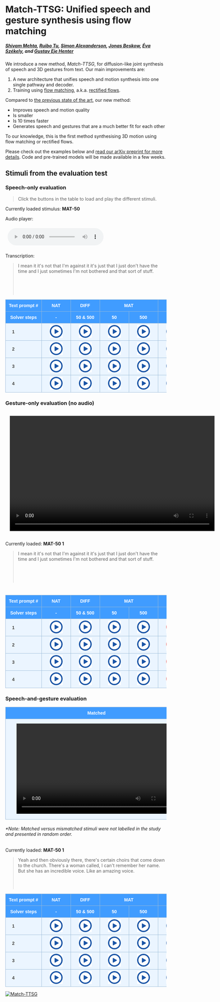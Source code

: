 # Match-TTSG: Unified speech and gesture synthesis using flow matching

<head>
  <link rel="icon" type="image/x-icon" href="favicon.ico">
  <meta name="msapplication-TileColor" content="#da532c">
  <meta charset="UTF-8">
  <meta name="theme-color" content="#ffffff">
  <meta property="og:title" content="Match-TTSG: Unified speech and gesture synthesis using flow matching" />
  <meta name="og:description" content="We introduce a new method, Match-TTSG, for diffusion-like joint synthesis of speech and 3D gestures from text.">
  <meta property="og:image" content="images/architecture.png" />
  <meta property="twitter:image" content="images/architecture.png" />
  <meta property="og:type" content="website" />
  <meta property="og:site_name" content="Match-TTSG: Unified speech and gesture synthesis using flow matching" />
  <meta property="og:url" content="https://shivammehta25.github.io/Match-TTSG/" />
  <meta name="twitter:card" content="images/architecture.png" />
  <meta name="viewport" content="width=device-width, initial-scale=1.0">
  <meta name="keywords" content="tts, text to speech, probabilistic machine learning, diffusion models, conditional flow matching, generative modelling, machine learning, deep learning, speech synthesis, research, phd, gesture synthesis, multimodal synthesis">
  <meta name="description" content="We introduce a new method, Match-TTSG, for diffusion-like joint synthesis of speech and 3D gestures from text." />
</head>

##### [Shivam Mehta][shivam_profile], [Ruibo Tu][ruibo_profile], [Simon Alexanderson][simon_profile], [Jonas Beskow][jonas_profile], [Éva Székely][eva_profile], and [Gustav Eje Henter][gustav_profile]

We introduce a new method, _Match-TTSG_, for diffusion-like joint synthesis of speech and 3D gestures from text. Our main improvements are:

1. A new architecture that unifies speech and motion synthesis into one single pathway and decoder.
2. Training using [flow matching][lipman_et_al], a.k.a. [rectified flows][liu_et_al].

Compared to [the previous state of the art][diff_ttsg_link], our new method:

- Improves speech and motion quality
- Is smaller
- Is 10 times faster
- Generates speech and gestures that are a much better fit for each other

To our knowledge, this is the first method synthesising 3D motion using flow matching or rectified flows.

Please check out the examples below and [read our arXiv preprint for more details][arxiv_link]. Code and pre-trained models will be made available in a few weeks.

[shivam_profile]: https://www.kth.se/profile/smehta
[ruibo_profile]: https://www.kth.se/profile/ruibo
[jonas_profile]: https://www.kth.se/profile/beskow
[eva_profile]: https://www.kth.se/profile/szekely
[simon_profile]: https://www.kth.se/profile/simonal
[gustav_profile]: https://people.kth.se/~ghe/
[this_page]: https://shivammehta25.github.io/Match-TTSG
[arxiv_link]: https://arxiv.org
[github_link]: https://github.com/shivammehta25/Match-TTSG
[lipman_et_al]: https://arxiv.org/abs/2210.02747
[liu_et_al]: https://arxiv.org/abs/2209.03003
[diff_ttsg_link]: https://arxiv.org/abs/2306.09417

<style type="text/css">
    .tg {
    border-collapse: collapse;
    border-color: #9ABAD9;
    border-spacing: 0;
  }

  .tg td {
    background-color: #EBF5FF;
    border-color: #9ABAD9;
    border-style: solid;
    border-width: 1px;
    color: #444;
    font-family: Arial, sans-serif;
    font-size: 14px;
    overflow: hidden;
    padding: 0px 20px;
    word-break: normal;
    font-weight: bold;
    vertical-align: middle;
    horizontal-align: center;
    white-space: nowrap;
  }

  .tg th {
    background-color: #409cff;
    border-color: #9ABAD9;
    border-style: solid;
    border-width: 1px;
    color: #fff;
    font-family: Arial, sans-serif;
    font-size: 14px;
    font-weight: normal;
    overflow: hidden;
    padding: 0px 20px;
    word-break: normal;
    font-weight: bold;
    vertical-align: middle;
    horizontal-align: center;
    white-space: nowrap;
    padding: 10px;
    margin: auto;
  }

  .tg .tg-0pky {
    border-color: inherit;
    text-align: center;
    vertical-align: top,
  }

  .tg .tg-fymr {
    border-color: inherit;
    font-weight: bold;
    text-align: center;
    vertical-align: top
  }
  .slider {
  -webkit-appearance: none;
  width: 75%;
  height: 15px;
  border-radius: 5px;
  background: #d3d3d3;
  outline: none;
  opacity: 0.7;
  -webkit-transition: .2s;
  transition: opacity .2s;
}

.slider::-webkit-slider-thumb {
  -webkit-appearance: none;
  appearance: none;
  width: 25px;
  height: 25px;
  border-radius: 50%;
  background: #409cff;
  cursor: pointer;
}

.slider::-moz-range-thumb {
  width: 25px;
  height: 25px;
  border-radius: 50%;
  background: #409cff;
  cursor: pointer;
}

/* audio {
    width: 240px;
} */

/* CSS */
.button-12 {
  display: flex;
  flex-direction: column;
  align-items: center;
  padding: 10px 54px;
  font-family: -apple-system, BlinkMacSystemFont, 'Roboto', sans-serif;
  font-weight: bold;
  border-radius: 6px;
  border: none;

  background: #6E6D70;
  box-shadow: 0px 0.5px 1px rgba(0, 0, 0, 0.1), inset 0px 0.5px 0.5px rgba(255, 255, 255, 0.5), 0px 0px 0px 0.5px rgba(0, 0, 0, 0.12);
  color: #DFDEDF;
  user-select: none;
  -webkit-user-select: none;
  touch-action: manipulation;
}

.button-12:focus {
  box-shadow: inset 0px 0.8px 0px -0.25px rgba(255, 255, 255, 0.2), 0px 0.5px 1px rgba(0, 0, 0, 0.1), 0px 0px 0px 3.5px rgba(58, 108, 217, 0.5);
  outline: 0;
}

video {
  margin: 1em;
}

audio {
  margin: 0.5em;
}

td img {
  position: relative;
  margin: 0 auto;
  max-width: 650px;
  padding: 5px;
  border: 0px;
}
</style>

<script>

  transcript_audio_only = {
    1: "I mean it it's not that I'm against it it's just that I just don't have the time and I just sometimes I'm not bothered and that sort of stuff.",
    2: "And then a few weeks later after that my parents were away my granny was minding us and again I don't know why I told my brother to do this but I was like here.",
    3: "But I remember once my parents were just downstairs in the kitchen and this is when mobile phones just began coming out. So, like my oldest brother and my oldest sister had a mobile phone each I'm pretty sure.",
    4: "If you like touched it, it was excruciatingly sore. And I went up to the teachers I was like look I'm after like really damaging my finger I might have to go to the doctors."
  }

  function play_audio(filename, audio_id,  condition_name, transcription){

      audio = document.getElementById(audio_id);
      audio_source = document.getElementById(audio_id + "-src");
      block_quote = document.getElementById(audio_id + "-transcript");
      stimulus_span = document.getElementById(audio_id + "-span");

      audio.pause();
      audio_source.src = filename;
      block_quote.innerHTML = transcription;
      stimulus_span.innerHTML = condition_name;
      audio.load();
      audio.play();
  }

</script>

## Stimuli from the evaluation test

### Speech-only evaluation

> Click the buttons in the table to load and play the different stimuli.

Currently loaded stimulus: <span id="audio-stimuli-from-listening-test-span" style="font-weight: bold;"> MAT-50 </span>

<p>Audio player: </p>
  <audio id="audio-stimuli-from-listening-test" controls>
    <source id="audio-stimuli-from-listening-test-src" src="stimuli/audio-only/MAT_50_C4_3_eval_0092.wav" type="audio/wav">
  </audio>

<p> Transcription: </p>
<blockquote style="height: 100px">
  <p id="audio-stimuli-from-listening-test-transcript">
    I mean it it's not that I'm against it it's just that I just don't have the time and I just sometimes I'm not bothered and that sort of stuff.
  </p>
</blockquote>

<table class="tg">
  <thead>
    <tr>
      <th class="tg-0pky">Text prompt #</th>
      <th class="tg-0pky">NAT</th>
      <th class="tg-0pky">DIFF</th>
      <th class="tg-0pky" colspan="2">MAT</th>
      <th class="tg-0pky" colspan="2">SM</th>
    </tr>
    <tr>
      <th class="tg-0pky">Solver steps</th>
      <th class="tg-0pky">-</th>
      <th class="tg-0pky">50 & 500</th>
      <th class="tg-0pky">50</th>
      <th class="tg-0pky">500</th>
      <th class="tg-0pky">50</th>
      <th class="tg-0pky">500</th>
    </tr>
  </thead>
  <tbody>
    <tr>
        <td>1</td>
        <td>
          <img src="images/play_button.png" height=40 style="cursor: pointer;" onclick="play_audio('stimuli/audio-only/NAT_C4_3_eval_0092.wav', 'audio-stimuli-from-listening-test', 'NAT , Sentence 1', transcript_audio_only[1])"/>
        </td>
        <td>
          <img src="images/play_button.png" height=40 style="cursor: pointer;" onclick="play_audio('stimuli/audio-only/DIFF_C4_3_eval_0092.wav', 'audio-stimuli-from-listening-test', 'DIFF , Sentence 1', transcript_audio_only[1])"/>
        </td>
        <td>
          <img src="images/play_button.png" height=40 style="cursor: pointer;" onclick="play_audio('stimuli/audio-only/MAT_50_C4_3_eval_0092.wav', 'audio-stimuli-from-listening-test', 'MAT-50 , Sentence 1', transcript_audio_only[1])"/>
        </td>
        <td>
          <img src="images/play_button.png" height=40 style="cursor: pointer;" onclick="play_audio('stimuli/audio-only/MAT_500_C4_3_eval_0092.wav', 'audio-stimuli-from-listening-test', 'MAT-500 , Sentence 1', transcript_audio_only[1])"/>
        </td>
        <td>
          <img src="images/play_button.png" height=40 style="cursor: pointer;" onclick="play_audio('stimuli/audio-only/SM_50_C4_3_eval_0092.wav', 'audio-stimuli-from-listening-test', 'SM-50 , Sentence 1', transcript_audio_only[1])"/>
        </td>
        <td>
          <img src="images/play_button.png" height=40 style="cursor: pointer;" onclick="play_audio('stimuli/audio-only/SM_500_C4_3_eval_0092.wav', 'audio-stimuli-from-listening-test', 'SM-500 , Sentence 1', transcript_audio_only[1])"/>
        </td>
    </tr>
    <tr>
        <td>2</td>
        <td>
          <img src="images/play_button.png" height=40 style="cursor: pointer;" onclick="play_audio('stimuli/audio-only/NAT_C3_7_eval_0163.wav', 'audio-stimuli-from-listening-test', 'NAT , Sentence 2', transcript_audio_only[2])"/>
        </td>
        <td>
          <img src="images/play_button.png" height=40 style="cursor: pointer;" onclick="play_audio('stimuli/audio-only/DIFF_C3_7_eval_0163.wav', 'audio-stimuli-from-listening-test', 'DIFF , Sentence 2', transcript_audio_only[2])"/>
        </td> 
        <td>
          <img src="images/play_button.png" height=40 style="cursor: pointer;" onclick="play_audio('stimuli/audio-only/MAT_50_C3_7_eval_0163.wav', 'audio-stimuli-from-listening-test', 'MAT-50 , Sentence 2', transcript_audio_only[2])"/>
        </td>
        <td>
          <img src="images/play_button.png" height=40 style="cursor: pointer;" onclick="play_audio('stimuli/audio-only/MAT_500_C3_7_eval_0163.wav', 'audio-stimuli-from-listening-test', 'MAT-500 , Sentence 2', transcript_audio_only[2])"/>
        </td>
        <td>
          <img src="images/play_button.png" height=40 style="cursor: pointer;" onclick="play_audio('stimuli/audio-only/SM_50_C3_7_eval_0163.wav', 'audio-stimuli-from-listening-test', 'SM-50 , Sentence 2', transcript_audio_only[2])"/>
        </td>
        <td>
          <img src="images/play_button.png" height=40 style="cursor: pointer;" onclick="play_audio('stimuli/audio-only/SM_500_C3_7_eval_0163.wav', 'audio-stimuli-from-listening-test', 'SM-500 , Sentence 2', transcript_audio_only[2])"/>
        </td>
    </tr>
    <tr>
        <td>3</td>
        <td>
          <img src="images/play_button.png" height=40 style="cursor: pointer;" onclick="play_audio('stimuli/audio-only/NAT_C3_7_eval_0047.wav', 'audio-stimuli-from-listening-test', 'NAT , Sentence 3', transcript_audio_only[3])"/>
        </td>
        <td>
          <img src="images/play_button.png" height=40 style="cursor: pointer;" onclick="play_audio('stimuli/audio-only/DIFF_C3_7_eval_0047.wav', 'audio-stimuli-from-listening-test', 'DIFF , Sentence 3', transcript_audio_only[3])"/>
        </td> 
        <td>
          <img src="images/play_button.png" height=40 style="cursor: pointer;" onclick="play_audio('stimuli/audio-only/MAT_50_C3_7_eval_0047.wav', 'audio-stimuli-from-listening-test', 'MAT-50 , Sentence 3', transcript_audio_only[3])"/>
        </td>
        <td>
          <img src="images/play_button.png" height=40 style="cursor: pointer;" onclick="play_audio('stimuli/audio-only/MAT_500_C3_7_eval_0047.wav', 'audio-stimuli-from-listening-test', 'MAT-500 , Sentence 3', transcript_audio_only[3])"/>
        </td>
        <td>
          <img src="images/play_button.png" height=40 style="cursor: pointer;" onclick="play_audio('stimuli/audio-only/SM_50_C3_7_eval_0047.wav', 'audio-stimuli-from-listening-test', 'SM-50 , Sentence 3', transcript_audio_only[3])"/>
        </td>
        <td>
          <img src="images/play_button.png" height=40 style="cursor: pointer;" onclick="play_audio('stimuli/audio-only/SM_500_C3_7_eval_0047.wav', 'audio-stimuli-from-listening-test', 'SM-500 , Sentence 3', transcript_audio_only[3])"/>
        </td>
    </tr>
    <tr>
        <td>4</td>
        <td>
          <img src="images/play_button.png" height=40 style="cursor: pointer;" onclick="play_audio('stimuli/audio-only/NAT_C3_7_eval_0447.wav', 'audio-stimuli-from-listening-test', 'NAT , Sentence 4', transcript_audio_only[4])"/>
        </td>
        <td>
          <img src="images/play_button.png" height=40 style="cursor: pointer;" onclick="play_audio('stimuli/audio-only/DIFF_C3_7_eval_0447.wav', 'audio-stimuli-from-listening-test', 'DIFF , Sentence 4', transcript_audio_only[4])"/>
        </td> 
        <td>
          <img src="images/play_button.png" height=40 style="cursor: pointer;" onclick="play_audio('stimuli/audio-only/MAT_50_C3_7_eval_0447.wav', 'audio-stimuli-from-listening-test', 'MAT-50 , Sentence 4', transcript_audio_only[4])"/>
        </td>
        <td>
          <img src="images/play_button.png" height=40 style="cursor: pointer;" onclick="play_audio('stimuli/audio-only/MAT_500_C3_7_eval_0447.wav', 'audio-stimuli-from-listening-test', 'MAT-500 , Sentence 4', transcript_audio_only[4])"/>
        </td>
        <td>
          <img src="images/play_button.png" height=40 style="cursor: pointer;" onclick="play_audio('stimuli/audio-only/SM_50_C3_7_eval_0447.wav', 'audio-stimuli-from-listening-test', 'SM-50 , Sentence 4', transcript_audio_only[4])"/>
        </td>
        <td>
          <img src="images/play_button.png" height=40 style="cursor: pointer;" onclick="play_audio('stimuli/audio-only/SM_500_C3_7_eval_0447.wav', 'audio-stimuli-from-listening-test', 'SM-500 , Sentence 4', transcript_audio_only[4])"/>
        </td>
    </tr>
  </tbody>
</table>

### Gesture-only evaluation (no audio)

<video id="gesture-only-video" class="video-js" controls width="640" height="360">
    <source id="gesture-only-video-source" src="stimuli/gesture-only/MAT_50_C4_3_eval_0092.mp4" type='video/mp4' />
</video>

Currently loaded: <span id="playing-gesture-only" style="font-weight: bold;" > MAT-50 1</span>

<blockquote style="height: 100px">
  <p id="gesture-only-transcription">
      I mean it it's not that I'm against it it's just that I just don't have the time and I just sometimes I'm not bothered and that sort of stuff.
  </p>
</blockquote>

<p style="height: 10px">
    <span style="color: #ee4444; font-weight: bold" id="sm-50-trigger"> </span> 
</p>

<script>
  gesture_only_video = document.getElementById('gesture-only-video')
  gesture_only_video_source = document.getElementById('gesture-only-video-source')
  gesture_only_span_text =  document.getElementById('playing-gesture-only')
  gesture_only_transcript = document.getElementById('gesture-only-transcription')

  trigger_span = document.getElementById('sm-50-trigger')

  function play_video(filename, text, trigger=false){
      id = text[text.length - 1];

      gesture_only_video.pause();
      gesture_only_video_source.src = filename;
      gesture_only_span_text.innerHTML = text;
      gesture_only_transcript.innerHTML = transcript_audio_only[id];
      gesture_only_video.load();
      gesture_only_video.play();

      if (trigger){
        trigger_span.innerHTML = "Note: SM-50 was excluded from this evaluations due to its low motion quality ";
      } else {
        trigger_span.innerHTML = "";
      }

  }
</script>

<table class="tg">
  <thead>
    <tr>
      <th class="tg-0pky">Text prompt #</th>
      <th class="tg-0pky">NAT</th>
      <th class="tg-0pky">DIFF</th>
      <th class="tg-0pky" colspan="2">MAT</th>
      <th class="tg-0pky" colspan="2">SM</th>
    </tr>
    <tr>
      <th class="tg-0pky">Solver steps</th>
      <th class="tg-0pky">-</th>
      <th class="tg-0pky">50 & 500</th>
      <th class="tg-0pky">50</th>
      <th class="tg-0pky">500</th>
      <th class="tg-0pky">50</th>
      <th class="tg-0pky">500</th>
    </tr>
  </thead>
  <tbody>
    <tr>
      <td>1</td>
      <td>
          <img src="images/play_button.png" height=40 style="cursor: pointer;" onclick="play_video('stimuli/gesture-only/NAT_C4_3_eval_0092.mp4', 'NAT 1')"/>
      </td>
      <td>
          <img src="images/play_button.png" height=40 style="cursor: pointer;" onclick="play_video('stimuli/gesture-only/DIFF_C4_3_eval_0092.mp4', 'DIFF 1')"/>
      </td>
      <td>
          <img src="images/play_button.png" height=40 style="cursor: pointer;" onclick="play_video('stimuli/gesture-only/MAT_50_C4_3_eval_0092.mp4', 'MAT-50 1')"/>
      </td>
      <td>
          <img src="images/play_button.png" height=40 style="cursor: pointer;" onclick="play_video('stimuli/gesture-only/MAT_500_C4_3_eval_0092.mp4', 'MAT-500 1')"/>
      </td>
      <td>
          <img src="images/play_button_red.png" height=40 style="cursor: pointer;" onclick="play_video('stimuli/gesture-only/SM_50_C4_3_eval_0092.mp4', 'SM-50 1', true)"/>
      </td>
      <td>
          <img src="images/play_button.png" height=40 style="cursor: pointer;" onclick="play_video('stimuli/gesture-only/SM_500_C4_3_eval_0092.mp4', 'SM-500 1')"/>
      </td>
    <tr>
      <td>2</td>
      <td>
          <img src="images/play_button.png" height=40 style="cursor: pointer;" onclick="play_video('stimuli/gesture-only/NAT_C3_7_eval_0163.mp4', 'NAT 2')"/>
      </td>
      <td>
          <img src="images/play_button.png" height=40 style="cursor: pointer;" onclick="play_video('stimuli/gesture-only/DIFF_C3_7_eval_0163.mp4', 'DIFF 2')"/>
      </td>
      <td>
          <img src="images/play_button.png" height=40 style="cursor: pointer;" onclick="play_video('stimuli/gesture-only/MAT_50_C3_7_eval_0163.mp4', 'MAT-50 2')"/>
      </td>
      <td>
          <img src="images/play_button.png" height=40 style="cursor: pointer;" onclick="play_video('stimuli/gesture-only/MAT_500_C3_7_eval_0163.mp4', 'MAT-500 2')"/>
      </td>
      <td>
          <img src="images/play_button_red.png" height=40 style="cursor: pointer;" onclick="play_video('stimuli/gesture-only/SM_50_C3_7_eval_0163.mp4', 'SM-50 2', true)"/>
      </td>
      <td>
          <img src="images/play_button.png" height=40 style="cursor: pointer;" onclick="play_video('stimuli/gesture-only/SM_500_C3_7_eval_0163.mp4', 'SM-500 2')"/>
      </td>
    <tr> 
    <tr>
      <td>3</td>
      <td>
          <img src="images/play_button.png" height=40 style="cursor: pointer;" onclick="play_video('stimuli/gesture-only/NAT_C3_7_eval_0047.mp4', 'NAT 3')"/>
      </td>
      <td>
          <img src="images/play_button.png" height=40 style="cursor: pointer;" onclick="play_video('stimuli/gesture-only/DIFF_C3_7_eval_0047.mp4', 'DIFF 3')"/>
      </td>
      <td>
          <img src="images/play_button.png" height=40 style="cursor: pointer;" onclick="play_video('stimuli/gesture-only/MAT_50_C3_7_eval_0047.mp4', 'MAT-50 3')"/>
      </td>
      <td>
          <img src="images/play_button.png" height=40 style="cursor: pointer;" onclick="play_video('stimuli/gesture-only/MAT_500_C3_7_eval_0047.mp4', 'MAT-500 3')"/>
      </td>
      <td>
          <img src="images/play_button_red.png" height=40 style="cursor: pointer;" onclick="play_video('stimuli/gesture-only/SM_50_C3_7_eval_0047.mp4', 'SM-50 3', true)"/>
      </td>
      <td>
          <img src="images/play_button.png" height=40 style="cursor: pointer;" onclick="play_video('stimuli/gesture-only/SM_500_C3_7_eval_0047.mp4', 'SM-500 3')"/>
      </td>
    <tr> 
    <tr>
      <td>4</td>
      <td>
          <img src="images/play_button.png" height=40 style="cursor: pointer;" onclick="play_video('stimuli/gesture-only/NAT_C3_7_eval_0447.mp4', 'NAT 4')"/>
      </td>
      <td>
          <img src="images/play_button.png" height=40 style="cursor: pointer;" onclick="play_video('stimuli/gesture-only/DIFF_C3_7_eval_0447.mp4', 'DIFF 4')"/>
      </td>
      <td>
          <img src="images/play_button.png" height=40 style="cursor: pointer;" onclick="play_video('stimuli/gesture-only/MAT_50_C3_7_eval_0447.mp4', 'MAT-50 4')"/>
      </td>
      <td>
          <img src="images/play_button.png" height=40 style="cursor: pointer;" onclick="play_video('stimuli/gesture-only/MAT_500_C3_7_eval_0447.mp4', 'MAT-500 4')"/>
      </td>
      <td>
          <img src="images/play_button_red.png" height=40 style="cursor: pointer;" onclick="play_video('stimuli/gesture-only/SM_50_C3_7_eval_0447.mp4', 'SM-50 4', true)"/>
      </td>
      <td>
          <img src="images/play_button.png" height=40 style="cursor: pointer;" onclick="play_video('stimuli/gesture-only/SM_500_C3_7_eval_0447.mp4', 'SM-500 4')"/>
      </td>
    </tr> 
  </tbody>
</table>

### Speech-and-gesture evaluation

<table class="tg">
<thead>
  <tr>
    <th class="tg-0pky">Matched</th>
    <th class="tg-0pky">Mismatched</th>
  </tr>
</thead>
<tbody>
  <tr>
      <td> 
          <video id="speech-and-gesture-video-matched" class="video-js" controls width="500" height="282">
              <source id="speech-and-gesture-video-matched-source" src="stimuli/speech-and-gesture/MAT_50_C4_3_eval_0150_matched.mp4" type='video/mp4' />
          </video>
      </td>
      <td>
        <video id="speech-and-gesture-video-mismatched" class="video-js" controls width="500" height="282">
              <source id="speech-and-gesture-video-mismatched-source" src="stimuli/speech-and-gesture/MAT_50_C4_3_eval_0150_mismatched.mp4" type='video/mp4' />
          </video>
      </td>
  </tr>
</tbody>
</table>
<h6> *Note: Matched versus mismatched stimuli were not labelled in the study and presented in random order. </h6>

Currently loaded: <span id="playing-speech-and-gesture-span" style="font-weight: bold;" > MAT-50 1</span>

<blockquote style="height: 100px">
  <p id="speech-and-gesture-transcription">
    Yeah and then obviously there, there's certain choirs that come down to the church. There's a woman called, I can't remember her name. But she has an incredible voice. Like an amazing voice.
  </p>
</blockquote>

<script>

  speech_and_gesture_video_matched = document.getElementById('speech-and-gesture-video-matched')
  speech_and_gesture_video_matched_source = document.getElementById('speech-and-gesture-video-matched-source')

  speech_ang_gesture_video_mismatched = document.getElementById('speech-and-gesture-video-mismatched')
  speech_and_gesture_video_mismatched_source = document.getElementById('speech-and-gesture-video-mismatched-source')

  speech_and_gesture_span_text =  document.getElementById('playing-speech-and-gesture-span')
  speech_and_gesture_transcript = document.getElementById('speech-and-gesture-transcription')


  transcript_speech_and_gesture = {
    '1' : "Yeah and then obviously there, there's certain choirs that come down to the church. There's a woman called, I can't remember her name. But she has an incredible voice. Like an amazing voice.",
    '2' : "When you think about it, that you do as a child, it's just absolutely ridiculous that makes no sense. But you can always justify it back then because it just seemed like the fun right thing to do.",
    '3' : "You walk around Dublin city centre and even if you try and strike up a conversation with somebody it's impossible because everyone has their headphones in. And again, I would listen to podcasts sometimes with my headphones in walking around the streets.",
    '4' : "Just so this whole social networking stuff just really really annoys me and cause it just warps people's minds and people are so Fixated on their phones and that sort of stuff that I just hate that so much."
  }


  function play_speech_and_gesture_eval(matched_filename, mismatched_filename, text){
      id = text[text.length - 1];

      speech_and_gesture_video_matched.pause();
      speech_ang_gesture_video_mismatched.pause();

      speech_and_gesture_video_matched_source.src = matched_filename;
      speech_and_gesture_video_mismatched_source.src = mismatched_filename;

      speech_and_gesture_span_text.innerHTML = text;
      speech_and_gesture_transcript.innerHTML = transcript_speech_and_gesture[id];

      speech_and_gesture_video_matched.load();
      speech_ang_gesture_video_mismatched.load();
  }
</script>

<table class="tg">
<thead>
    <tr>
      <th class="tg-0pky">Text prompt #</th>
      <th class="tg-0pky">NAT</th>
      <th class="tg-0pky">DIFF</th>
      <th class="tg-0pky" colspan="2">MAT</th>
      <th class="tg-0pky">SM</th>
    </tr>
    <tr>
      <th class="tg-0pky">Solver steps</th>
      <th class="tg-0pky">-</th>
      <th class="tg-0pky">50 & 500</th>
      <th class="tg-0pky">50</th>
      <th class="tg-0pky">500</th>
      <th class="tg-0pky">500</th>
    </tr>
  </thead>
<tbody>
  <tr>
    <td>1</td>
    <td>
      <img src="images/play_button.png" height=40 onclick="play_speech_and_gesture_eval('stimuli/speech-and-gesture/NAT_C4_3_eval_0150_matched.mp4', 'stimuli/speech-and-gesture/NAT_C4_3_eval_0150_mismatched.mp4' ,'NAT 1')" />
    </td>
    <td>
      <img src="images/play_button.png" height=40 onclick="play_speech_and_gesture_eval('stimuli/speech-and-gesture/DIFF_C4_3_eval_0150_matched.mp4', 'stimuli/speech-and-gesture/DIFF_C4_3_eval_0150_mismatched.mp4' ,'DIFF 1')" />
    </td>
    <td>
      <img src="images/play_button.png" height=40 onclick="play_speech_and_gesture_eval('stimuli/speech-and-gesture/MAT_50_C4_3_eval_0150_matched.mp4', 'stimuli/speech-and-gesture/MAT_50_C4_3_eval_0150_mismatched.mp4' ,'MAT-50 1')" />
    </td>
    <td>
      <img src="images/play_button.png" height=40 onclick="play_speech_and_gesture_eval('stimuli/speech-and-gesture/MAT_500_C4_3_eval_0150_matched.mp4', 'stimuli/speech-and-gesture/MAT_500_C4_3_eval_0150_mismatched.mp4' ,'MAT-500 1')" />
    </td>
    <td>
      <img src="images/play_button.png" height=40 onclick="play_speech_and_gesture_eval('stimuli/speech-and-gesture/SM_500_C4_3_eval_0150_matched.mp4', 'stimuli/speech-and-gesture/SM_500_C4_3_eval_0150_mismatched.mp4' ,'SM-500 1')" />
    </td>
  </tr>
  <tr>
    <td>2</td>
    <td>
      <img src="images/play_button.png" height=40 onclick="play_speech_and_gesture_eval('stimuli/speech-and-gesture/NAT_C3_7_eval_1074_matched.mp4', 'stimuli/speech-and-gesture/NAT_C3_7_eval_1074_mismatched.mp4' ,'NAT 2')" />
    </td>
    <td>
      <img src="images/play_button.png" height=40 onclick="play_speech_and_gesture_eval('stimuli/speech-and-gesture/DIFF_C3_7_eval_1074_matched.mp4', 'stimuli/speech-and-gesture/DIFF_C3_7_eval_1074_mismatched.mp4' ,'DIFF 2')" />
    </td>
    <td>
      <img src="images/play_button.png" height=40 onclick="play_speech_and_gesture_eval('stimuli/speech-and-gesture/MAT_50_C3_7_eval_1074_matched.mp4', 'stimuli/speech-and-gesture/MAT_50_C3_7_eval_1074_mismatched.mp4' ,'MAT-50 2')" />
    </td>
    <td>
      <img src="images/play_button.png" height=40 onclick="play_speech_and_gesture_eval('stimuli/speech-and-gesture/MAT_500_C3_7_eval_1074_matched.mp4', 'stimuli/speech-and-gesture/MAT_500_C3_7_eval_1074_mismatched.mp4' ,'MAT-500 2')" />
    </td>
    <td>
      <img src="images/play_button.png" height=40 onclick="play_speech_and_gesture_eval('stimuli/speech-and-gesture/SM_500_C3_7_eval_1074_matched.mp4', 'stimuli/speech-and-gesture/SM_500_C3_7_eval_1074_mismatched.mp4' ,'SM-500 2')" />
    </td>
  </tr>
  <tr>
    <td>3</td>
    <td>
      <img src="images/play_button.png" height=40 onclick="play_speech_and_gesture_eval('stimuli/speech-and-gesture/NAT_C4_2_eval_0137_matched.mp4', 'stimuli/speech-and-gesture/NAT_C4_2_eval_0137_mismatched.mp4' ,'NAT 3')" />
    </td>
    <td>
      <img src="images/play_button.png" height=40 onclick="play_speech_and_gesture_eval('stimuli/speech-and-gesture/DIFF_C4_2_eval_0137_matched.mp4', 'stimuli/speech-and-gesture/DIFF_C4_2_eval_0137_mismatched.mp4' ,'DIFF 3')" />
    </td>
    <td>
      <img src="images/play_button.png" height=40 onclick="play_speech_and_gesture_eval('stimuli/speech-and-gesture/MAT_50_C4_2_eval_0137_matched.mp4', 'stimuli/speech-and-gesture/MAT_50_C4_2_eval_0137_mismatched.mp4' ,'MAT-50 3')" />
    </td>
    <td>
      <img src="images/play_button.png" height=40 onclick="play_speech_and_gesture_eval('stimuli/speech-and-gesture/MAT_500_C4_2_eval_0137_matched.mp4', 'stimuli/speech-and-gesture/MAT_500_C4_2_eval_0137_mismatched.mp4' ,'MAT-500 3')" />
    </td>
    <td>
      <img src="images/play_button.png" height=40 onclick="play_speech_and_gesture_eval('stimuli/speech-and-gesture/SM_500_C4_2_eval_0137_matched.mp4', 'stimuli/speech-and-gesture/SM_500_C4_2_eval_0137_mismatched.mp4' ,'SM-500 3')" />
    </td>
    </tr>
    <tr>
      <td>4</td>
      <td>
        <img src="images/play_button.png" height=40 onclick="play_speech_and_gesture_eval('stimuli/speech-and-gesture/NAT_C4_2_eval_0011_matched.mp4', 'stimuli/speech-and-gesture/NAT_C4_2_eval_0011_mismatched.mp4' ,'NAT 4')" />
      </td>
      <td>
        <img src="images/play_button.png" height=40 onclick="play_speech_and_gesture_eval('stimuli/speech-and-gesture/DIFF_C4_2_eval_0011_matched.mp4', 'stimuli/speech-and-gesture/DIFF_C4_2_eval_0011_mismatched.mp4' ,'DIFF 4')" />
      </td>
      <td>
        <img src="images/play_button.png" height=40 onclick="play_speech_and_gesture_eval('stimuli/speech-and-gesture/MAT_50_C4_2_eval_0011_matched.mp4', 'stimuli/speech-and-gesture/MAT_50_C4_2_eval_0011_mismatched.mp4' ,'MAT-50 4')" />
      </td>
      <td>
        <img src="images/play_button.png" height=40 onclick="play_speech_and_gesture_eval('stimuli/speech-and-gesture/MAT_500_C4_2_eval_0011_matched.mp4', 'stimuli/speech-and-gesture/MAT_500_C4_2_eval_0011_mismatched.mp4' ,'MAT-500 4')" />
      </td>
      <td>
        <img src="images/play_button.png" height=40 onclick="play_speech_and_gesture_eval('stimuli/speech-and-gesture/SM_500_C4_2_eval_0011_matched.mp4', 'stimuli/speech-and-gesture/SM_500_C4_2_eval_0011_mismatched.mp4' ,'SM-500 4')" />
      </td>  
    </tr>
</tbody>
</table>

[![Match-TTSG](https://hits.seeyoufarm.com/api/count/incr/badge.svg?url=https://shivammehta25.github.io/Match-TTSG&count_bg=%23409CFF&title_bg=%23555555&icon=&icon_color=%23E7E7E7&title=Matcha-TTS&edge_flat=false)][this_page]
